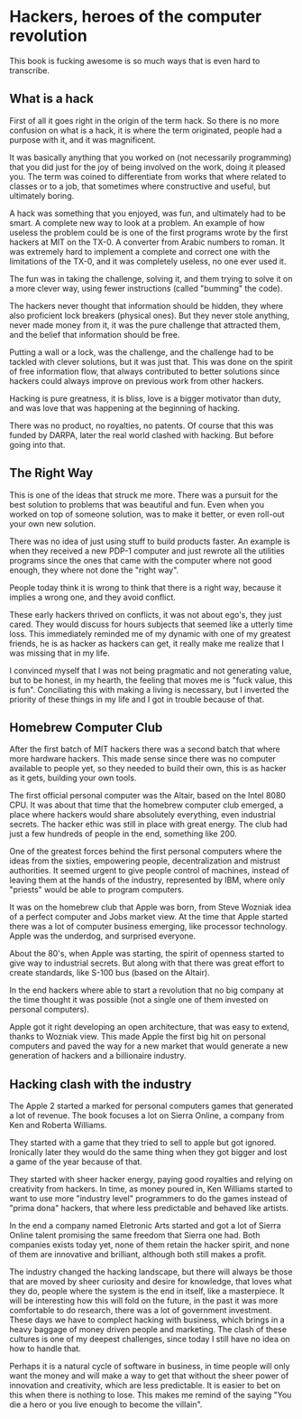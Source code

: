 # Hackers, heroes of the computer revolution

This book is fucking awesome is so much ways that is even
hard to transcribe.

## What is a hack

First of all it goes right in the origin of the term hack.
So there is no more confusion on what is a hack, it is where the
term originated, people had a purpose with it, and it was magnificent.

It was basically anything that you worked on (not necessarily programming)
that you did just for the joy of being involved on the work, doing it pleased
you. The term was coined to differentiate from works that where related to
classes or to a job, that sometimes where constructive and useful, but
ultimately boring.

A hack was something that you enjoyed, was fun, and ultimately had to be
smart. A complete new way to look at a problem. An example of how useless the
problem could be is one of the first programs wrote by the first hackers at MIT
on the TX-0. A converter from Arabic numbers to roman. It was
extremely hard to implement a complete and correct one with the limitations
of the TX-0, and it was completely useless, no one ever used it.

The fun was in taking the challenge, solving it, and them trying to solve it
on a more clever way, using fewer instructions (called "bumming" the code).

The hackers never thought that information should be hidden, they where also
proficient lock breakers (physical ones). But they never stole anything, never
made money from it, it was the pure challenge that attracted them, and the
belief that information should be free.

Putting a wall or a lock, was the challenge, and the challenge had to be
tackled with clever solutions, but it was just that. This was done on the
spirit of free information flow, that always contributed to better solutions
since hackers could always improve on previous work from other hackers.

Hacking is pure greatness, it is bliss, love is a bigger motivator than duty,
and was love that was happening at the beginning of hacking.

There was no product, no royalties, no patents. Of course that this was funded
by DARPA, later the real world clashed with hacking. But before going into that.

## The Right Way

This is one of the ideas that struck me more. There was a pursuit for the best
solution to problems that was beautiful and fun. Even when you worked on top
of someone solution, was to make it better, or even roll-out your own new solution.

There was no idea of just using stuff to build products faster. An example is
when they received a new PDP-1 computer and just rewrote all the utilities programs
since the ones that came with the computer where not good enough, they where
not done the "right way".

People today think it is wrong to think that there is a right way, because it
implies a wrong one, and they avoid conflict.

These early hackers thrived on conflicts, it was not about ego's, they just cared.
They would discuss for hours subjects that seemed like a utterly time loss.
This immediately reminded me of my dynamic with one of my greatest friends,
he is as hacker as hackers can get, it really make me realize that I was
missing that in my life.

I convinced myself that I was not being pragmatic and not generating value,
but to be honest, in my hearth, the feeling that moves me is "fuck value, this
is fun". Conciliating this with making a living is necessary, but I inverted
the priority of these things in my life and I got in trouble because of that.

## Homebrew Computer Club

After the first batch of MIT hackers there was a second batch that
where more hardware hackers. This made sense since there was no computer
available to people yet, so they needed to build their own, this is as
hacker as it gets, building your own tools.

The first official personal computer was the Altair, based on the Intel
8080 CPU. It was about that time that the homebrew computer club emerged,
a place where hackers would share absolutely everything, even industrial
secrets. The hacker ethic was still in place with great energy. The club had
just a few hundreds of people in the end, something like 200.

One of the greatest forces behind the first personal computers where
the ideas from the sixties, empowering people, decentralization and
mistrust authorities. It seemed urgent to give people control of machines,
instead of leaving them at the hands of the industry, represented by IBM,
where only "priests" would be able to program computers.

It was on the homebrew club that Apple was born, from Steve Wozniak idea
of a perfect computer and Jobs market view. At the time that Apple started
there was a lot of computer business emerging, like processor technology.
Apple was the underdog, and surprised everyone.

About the 80's, when Apple was starting, the spirit of openness started
to give way to industrial secrets. But along with that there was great
effort to create standards, like S-100 bus (based on the Altair).

In the end hackers where able to start a revolution that no big company
at the time thought it was possible (not a single one of them invested on
personal computers).

Apple got it right developing an open architecture, that was easy to extend,
thanks to Wozniak view. This made Apple the first big hit on personal computers
and paved the way for a new market that would generate a new generation
of hackers and a billionaire industry.

## Hacking clash with the industry

The Apple 2 started a marked for personal computers games
that generated a lot of revenue. The book focuses a lot on
Sierra Online, a company from Ken and Roberta Williams.

They started with a game that they tried to sell to apple but
got ignored. Ironically later they would do the same thing when
they got bigger and lost a game of the year because of that.

They started with sheer hacker energy, paying good royalties and
relying on creativity from hackers. In time, as money poured in,
Ken Williams started to want to use more "industry level" programmers
to do the games instead of "prima dona" hackers, that where less
predictable and behaved like artists.

In the end a company named Eletronic Arts started and got a lot
of Sierra Online talent promising the same freedom that Sierra one had.
Both companies exists today yet, none of them retain the hacker
spirit, and none of them are innovative and brilliant, although
both still makes a profit.

The industry changed the hacking landscape, but there will
always be those that are moved by sheer curiosity and desire
for knowledge, that loves what they do, people where the
system is the end in itself, like a masterpiece. It will be
interesting how this will fold on the future, in the past it
was more comfortable to do research, there was a lot of government
investment. These days we have to complect hacking with
business, which brings in a heavy baggage of money driven people
and marketing. The clash of these cultures is one of my
deepest challenges, since today I still have no idea on how to
handle that.

Perhaps it is a natural cycle of software in business, in time
people will only want the money and will make a way to get that
without the sheer power of innovation and creativity, which are
less predictable. It is easier to bet on this when there is
nothing to lose. This makes me remind of the saying
"You die a hero or you live enough to become the villain".

